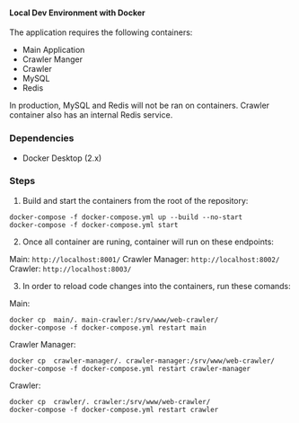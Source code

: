 #### Local Dev Environment with Docker

The application requires the following containers:
- Main Application
- Crawler Manger
- Crawler
- MySQL
- Redis

In production, MySQL and Redis will not be ran on containers.
Crawler container also has an internal Redis service.


### Dependencies

- Docker Desktop (2.x)


### Steps

1. Build and start the containers from the root of the repository:
```
docker-compose -f docker-compose.yml up --build --no-start
docker-compose -f docker-compose.yml start
```

2. Once all container are runing, container will run on these endpoints:

Main: `http://localhost:8001/`
Crawler Manager: `http://localhost:8002/`
Crawler: `http://localhost:8003/`

3. In order to reload code changes into the containers, run these comands:

Main:
```
docker cp  main/. main-crawler:/srv/www/web-crawler/
docker-compose -f docker-compose.yml restart main
```  

Crawler Manager:
```
docker cp  crawler-manager/. crawler-manager:/srv/www/web-crawler/
docker-compose -f docker-compose.yml restart crawler-manager
```  

Crawler:
```
docker cp  crawler/. crawler:/srv/www/web-crawler/
docker-compose -f docker-compose.yml restart crawler
```  
